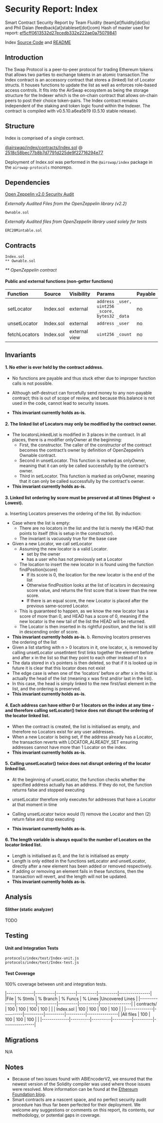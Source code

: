 # Security Report: Index

Smart Contract Security Report by Team Fluidity (team[at]fluidity[dot]io) and Phil Daian (feedback[at]stableset[dot]com)
Hash of master used for report: [ef5cff0613532d27ecedb332e222ae0a75079841](https://github.com/airswap/airswap-protocols/commit/ef5cff0613532d27ecedb332e222ae0a75079841)

Index [Source Code](https://github.com/airswap/airswap-protocols/tree/master/protocols/index) and [README](../README.md)

## Introduction

The Swap Protocol is a peer-to-peer protocol for trading Ethereum tokens that allows two parties to exchange tokens in an atomic transaction.The Index contract is an accessory contract that stores a (linked) list of Locator structs. It houses functions to update the list as well as enforces role-based access controls. It fits into the AirSwap ecosystem as being the storage structure for the Indexer which is the on-chain contract that allows on-chain peers to post their choice token-pairs. The Index contract remains independent of the staking and token logic found within the Indexer. The contract is compiled with v0.5.10.a6ea5b19 (0.5.10 stable release).

## Structure

Index is comprised of a single contract.

[@airswap/index/contracts/Index.sol](../contracts/Index.sol) @ [2518c58bec77b8b7d7791d225de9f22716294e77](https://github.com/airswap/airswap-protocols/commit/2518c58bec77b8b7d7791d225de9f22716294e77)

Deployment of Index.sol was performed in the `@airswap/index` package in the `airswap-protocols` monorepo.

## Dependencies

[Open Zeppelin v2.0 Security Audit](https://drive.google.com/file/d/1gWUV0qz3n52VEUwoT-VlYmscPxxo9xhc/view)

_Externally Audited Files from the OpenZeppelin library (v2.2)_

```
Ownable.sol
```

_Externally Audited files from OpenZeppelin library used solely for tests_

```
ERC20Mintable.sol
```

## Contracts

```
Index.sol
** Ownable.sol
```

_\*\* OpenZeppelin contract_

#### Public and external functions (non-getter functions)

| Function     | Source      | Visibility   | Params                                                             | Payable |
| :-------     | :---------- | :----------- | :----------------------------------------------------------------- | :------ |
| setLocator   | Index.sol   | external     | `address _user, uint256 _score, bytes32 _data`                     | no      |
| unsetLocator | Index.sol   | external     | `address _user`                                                    | no      |
| fetchLocators| Index.sol   | external view| `uint256 _count`                                                   | no      |

## Invariants

#### 1. No ether is ever held by the contract address.

- No functions are payable and thus stuck ether due to improper function calls is not possible.

- Although self-destruct can forcefully send money to any non-payable contract; this is out of scope of review, and because this.balance is not used in the code, cannot lead to security issues.

- **This invariant currently holds as-is.**

#### 2. The linked list of Locators may only be modified by the contract owner.

- The locatorsLinkedList is modified in 3 places in the contract. In all places, there is a modifier onlyOwner at the beginning:
    - First, the constructor. The caller of the constructor of the contract becomes the contract’s owner by definition of OpenZeppelin’s Ownable contract.
    - Second in unsetLocator. This function is marked as onlyOwner, meaning that it can only be called successfully by the contract's owner.
    - Third in setLocator. This function is marked as onlyOwner, meaning that it can only be called successfully by the contract's owner.
- **This invariant currently holds as-is.**


#### 3. Linked list ordering by score must be preserved at all times (Highest -> Lowest).

a. Inserting Locators preserves the ordering of the list.
By induction:
- Case where the list is empty:
    - There are no locators in the list and the list is merely the HEAD that points to itself (this is setup in the constructor).
    - The invariant is vacuously true for the base case
- Given a new Locator, we call setLocator
    - Assuming the new locator is a valid Locator.
        - set by the owner
        - has a user who has not previously set a Locator
    - The location to insert the new locator in is found using the function findPosition(score)
        - If its score is 0, the location for the new locator is the end of the list
        - Otherwise findPosition looks at the list of locators in decreasing score value, and returns the first score that is lower than the new score.
        - If there is an equal score, the new Locator is placed after the previous same-scored Locator.
    - This is guaranteed to happen, as we know the new locator has a score of more than 0, and HEAD has a score of 0, meaning if the new locator is the new tail of the list the HEAD will be returned.
    - The Locator is then inserted in its rightful position, and the list is still in descending order of score.
- **This invariant currently holds as-is.**
b. Removing locators preserves the ordering of the list
- Given a list starting with n > 0 locators in it, one locator, x, is removed by calling unsetLocator
unsetIntent first links together the element before and after x in the list so that they point to each other instead of to x
- The data stored in x’s pointers is then deleted, so that if it is looked up in future it is clear that this locator does not exist
- The edge case is when one of the ‘locators’ before or after x in the list is actually the head of the list (meaning x was first and/or last in the list).
- In this case, the head is simply linked to the new first/last element in the list, and the ordering is preserved.
- **This invariant currently holds as-is.**

#### 4. Each address can have either 0 or 1 locators on the index at any time - and therefore calling setLocator() twice does not disrupt the ordering of the locator linked list.

- When the contract is created, the list is initialised as empty, and therefore no Locators exist for any user addresses.
- When a new Locator is being set, if the address already has a Locator, the transaction reverts with LOCATOR_ALREADY_SET ensuring addresses cannot have more than 1 Locator on the index.
- **This invariant currently holds as-is.**

#### 5. Calling unsetLocator() twice does not disrupt ordering of the locator linked list.

- At the beginning of unsetLocator, the function checks whether the specified address actually has an address. If they do not, the function returns false and stopped executing
- unsetLocator therefore only executes for addresses that have a Locator at that moment in time
- Calling unsetLocator twice would (1) remove the Locator and then (2) return false and stop executing

- **This invariant currently holds as-is.**

#### 6. The length variable is always equal to the number of Locators on the locator linked list.
- Length is initialised as 0, and the list is initialised as empty
- Length is only edited in the functions setLocator and unsetLocator, directly after a new element has been added or removed respectively.
- If adding or removing an element fails in these functions, then the transaction will revert, and the length will not be updated.
- **This invariant currently holds as-is.**

## Analysis

#### Slither (static analyzer)

TODO

## Testing

#### Unit and Integration Tests

```
protocols/index/test/Index-unit.js
protocols/index/test/Index-test.js
```

#### Test Coverage

100% coverage between unit and integration tests.

|--------------|----------|----------|----------|----------|----------------|
|File          |  % Stmts | % Branch |  % Funcs |  % Lines |Uncovered Lines |
|--------------|----------|----------|----------|----------|----------------|
| contracts/   |      100 |      100 |      100 |      100 |                |
|  Index.sol   |      100 |      100 |      100 |      100 |                |
|--------------|----------|----------|----------|----------|----------------|
|All files     |      100 |      100 |      100 |      100 |                |
|--------------|----------|----------|----------|----------|----------------|
## Migrations
 N/A

## Notes

- Because of two issues found with ABIEncoderV2, we ensured that the newest version of the Solidity compiler was used where those issues were resolved. More information can be found at the [Ethereum Foundation blog](https://blog.ethereum.org/2019/03/26/solidity-optimizer-and-abiencoderv2-bug/).
- Smart contracts are a nascent space, and no perfect security audit procedure has thus far been perfected for their deployment. We welcome any suggestions or comments on this report, its contents, our methodology, or potential gaps in coverage.
